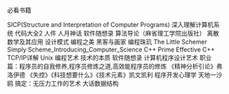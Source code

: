 必看书籍

SICP(Structure and Interpretation of Computer Programs)
深入理解计算机系统
代码大全2
人件
人月神话
软件随想录
算法导论（麻省理工学院出版社）
离散数学及其应用
设计模式
编程之美
黑客与画家
编程珠玑
The Little Schemer
Simply Scheme_Introducing_Computer_Science
C++ Prime
Effective C++
TCP/IP详解
Unix 编程艺术
技术的本质
软件随想录
计算机程序设计艺术
职业篇：程序员的自我修养,程序员修炼之道,高效能程序员的修炼
《精神分析引论》弗洛伊德
《失控》《科技想要什么》《技术元素》凯文凯利
程序开发心理学
天地一沙鸥
搞定：无压力工作的艺术
大话数据结构